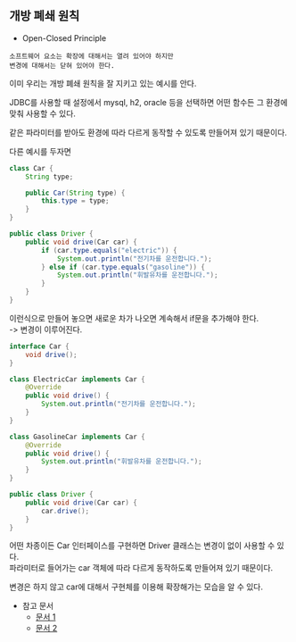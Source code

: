 ## 개방 폐쇄 원칙
- Open-Closed Principle

```
소프트웨어 요소는 확장에 대해서는 열려 있어야 하지만 
변경에 대해서는 닫혀 있어야 한다.
```

이미 우리는 개방 폐쇄 원칙을 잘 지키고 있는 예시를 안다.

JDBC를 사용할 때 설정에서 mysql, h2, oracle 등을 선택하면 어떤 함수든 그 환경에 맞춰 사용할 수 있다.

같은 파라미터를 받아도 환경에 따라 다르게 동작할 수 있도록 만들어져 있기 때문이다.

다른 예시를 두자면

```java
class Car {
    String type;

    public Car(String type) {
        this.type = type;
    }
}
```

```java
public class Driver {
    public void drive(Car car) {
        if (car.type.equals("electric")) {
            System.out.println("전기차를 운전합니다.");
        } else if (car.type.equals("gasoline")) {
            System.out.println("휘발유차를 운전합니다.");
        }
    }
}
```
이런식으로 만들어 놓으면 새로운 차가 나오면 계속해서 if문을 추가해야 한다.  
-> 변경이 이루어진다.

```java
interface Car {
    void drive();
}
```

```java
class ElectricCar implements Car {
    @Override
    public void drive() {
        System.out.println("전기차를 운전합니다.");
    }
}

class GasolineCar implements Car {
    @Override
    public void drive() {
        System.out.println("휘발유차를 운전합니다.");
    }
}
```

```java
public class Driver {
    public void drive(Car car) {
        car.drive();
    }
}
```

어떤 차종이든 Car 인터페이스를 구현하면 Driver 클래스는 변경이 없이 사용할 수 있다.  
파라미터로 들어가는 car 객체에 따라 다르게 동작하도록 만들어져 있기 때문이다.

변경은 하지 않고 car에 대해서 구현체를 이용해 확장해가는 모습을 알 수 있다.

- 참고 문서
  - [문서 1](https://ittrue.tistory.com/544)
  - [문서 2](https://velog.io/@harinnnnn/OOP-%EA%B0%9D%EC%B2%B4%EC%A7%80%ED%96%A5-5%EB%8C%80-%EC%9B%90%EC%B9%99SOLID-%EA%B0%9C%EB%B0%A9-%ED%8F%90%EC%87%84-%EC%9B%90%EC%B9%99-OCP#%EF%B8%8F-%EC%A0%95%EB%A6%AC-%EA%B0%9C%EB%B0%A9-%ED%8F%90%EC%87%84-%EC%9B%90%EC%B9%99-ocp)
